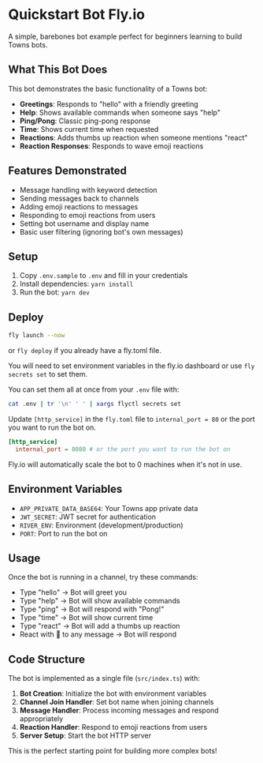 # Quickstart Bot Fly.io

A simple, barebones bot example perfect for beginners learning to build Towns bots.

## What This Bot Does

This bot demonstrates the basic functionality of a Towns bot:

- **Greetings**: Responds to "hello" with a friendly greeting
- **Help**: Shows available commands when someone says "help"
- **Ping/Pong**: Classic ping-pong response
- **Time**: Shows current time when requested
- **Reactions**: Adds thumbs up reaction when someone mentions "react"
- **Reaction Responses**: Responds to wave emoji reactions

## Features Demonstrated

- Message handling with keyword detection
- Sending messages back to channels
- Adding emoji reactions to messages
- Responding to emoji reactions from users
- Setting bot username and display name
- Basic user filtering (ignoring bot's own messages)

## Setup

1. Copy `.env.sample` to `.env` and fill in your credentials
2. Install dependencies: `yarn install`
3. Run the bot: `yarn dev`

## Deploy

```bash
fly launch --now
```

or `fly deploy` if you already have a fly.toml file.

You will need to set environment variables in the fly.io dashboard or use `fly secrets set` to set them.

You can set them all at once from your `.env` file with:

```bash
cat .env | tr '\n' ' ' | xargs flyctl secrets set
```

Update `[http_service]` in the `fly.toml` file to `internal_port = 80` or the port you want to run the bot on.

```toml
[http_service]
  internal_port = 8080 # or the port you want to run the bot on
```

Fly.io will automatically scale the bot to 0 machines when it's not in use.

## Environment Variables

- `APP_PRIVATE_DATA_BASE64`: Your Towns app private data
- `JWT_SECRET`: JWT secret for authentication
- `RIVER_ENV`: Environment (development/production)
- `PORT`: Port to run the bot on

## Usage

Once the bot is running in a channel, try these commands:

- Type "hello" → Bot will greet you
- Type "help" → Bot will show available commands
- Type "ping" → Bot will respond with "Pong!"
- Type "time" → Bot will show current time
- Type "react" → Bot will add a thumbs up reaction
- React with 👋 to any message → Bot will respond

## Code Structure

The bot is implemented as a single file (`src/index.ts`) with:

1. **Bot Creation**: Initialize the bot with environment variables
2. **Channel Join Handler**: Set bot name when joining channels
3. **Message Handler**: Process incoming messages and respond appropriately
4. **Reaction Handler**: Respond to emoji reactions from users
5. **Server Setup**: Start the bot HTTP server

This is the perfect starting point for building more complex bots!
